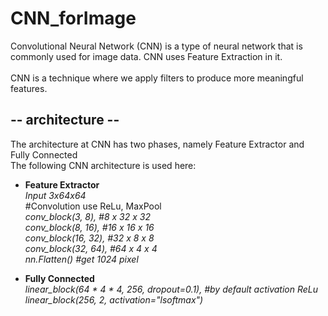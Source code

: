 # CNN_forImage

Convolutional Neural Network (CNN) is a type of neural network that is commonly used for image data. CNN uses Feature Extraction in it.<br><br>
CNN is a technique where we apply filters to produce more meaningful features.<br>

<h2>-- architecture --</h2>
The architecture at CNN has two phases, namely Feature Extractor and Fully Connected<br>
The following CNN architecture is used here:<br>

- **Feature Extractor**<br>
*Input 3x64x64*<br>
#Convolution use ReLu, MaxPool<br>
*conv_block(3, 8), #8 x 32 x 32<br>
conv_block(8, 16), #16 x 16 x 16<br>
conv_block(16, 32), #32 x 8 x 8<br>
conv_block(32, 64), #64 x 4 x 4<br>
nn.Flatten() #get 1024 pixel*<br>

- **Fully Connected**<br>
*linear_block(64 * 4 * 4, 256, dropout=0.1), #by default activation ReLu<br>
linear_block(256, 2, activation="lsoftmax")*<br>

